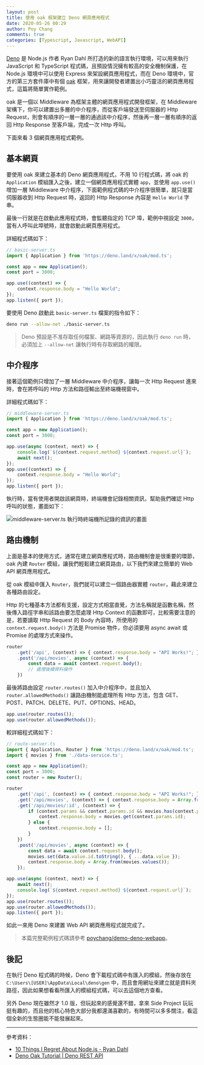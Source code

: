 ```yaml
---
layout: post
title: 使用 oak 框架建立 Deno 網頁應用程式
date: 2020-05-26 00:29
author: Poy Chang
comments: true
categories: [Typescript, Javascript, WebAPI]
---
```


[Deno](https://deno.land/) 是 Node.js 作者 Ryan Dahl 所打造的新的語言執行環境，可以用來執行 JavaScript 和 TypeScript 程式碼，且預設情況擁有較高的安全機制保護，在 Node.js 環境中可以使用 Express 來架設網頁應用程式，而在 Deno 環境中，官方的第三方套件庫中有個 [oak](https://deno.land/x/oak) 框架，用來讓開發者建置出小巧靈活的網頁應用程式，這篇將簡單實作範例。

oak 是一個以 Middleware 為框架主體的網頁應用程式開發框架，在 Middleware 架構下，你可以建置出多層的中介程序，而從客戶端發送至伺服器的 Http Request，則會有順序的一層一層的通過該中介程序，然後再一層一層有順序的返回 Http Response 至客戶端，完成一次 Http 呼叫。

下面來看 3 個網頁應用程式範例。

## 基本網頁

要使用 oak 來建立基本的 Deno 網頁應用程式，不用 10 行程式碼，將 oak 的 `Application` 模組匯入之後，建立一個網頁應用程式實體 `app`，並使用 `app.use()` 增加一層 Middleware 中介程序，下面範例程式碼的中介程序很簡單，就只是當伺服器收到 Http Request 時，返回的 Http Response 內容是 `Hello World` 字串。

最後一行就是在啟動此應用程式時，會監聽指定的 TCP 埠，範例中視設定 `3000`，當有人呼叫此埠號時，就會啟動此網頁應用程式。

詳細程式碼如下：

```typescript
// basic-server.ts
import { Application } from 'https://deno.land/x/oak/mod.ts';

const app = new Application();
const port = 3000;

app.use((context) => {
    context.response.body = "Hello World";
});
app.listen({ port });
```

要使用 Deno 啟動此 `basic-server.ts` 檔案的指令如下：

```bash
deno run --allow-net ./basic-server.ts
```

>Deno 預設是不准存取任何檔案、網路等資源的，因此執行 `deno run` 時，必須加上 `--allow-net` 讓執行時有存取網路的權限。

## 中介程序

接著這個範例只增加了一層 Middleware 中介程序，讓每一次 Http Request 進來時，會在將呼叫的 Http 方法和路徑輸出至終端機視窗中。

詳細程式碼如下：

```typescript
// middleware-server.ts
import { Application } from 'https://deno.land/x/oak/mod.ts';

const app = new Application();
const port = 3000;

app.use(async (context, next) => {
    console.log(`${context.request.method} ${context.request.url}`);
    await next();
});
app.use((context) => {
    context.response.body = "Hello World";
});
app.listen({ port });
```

執行時，當有使用者開啟該網頁時，終端機會記錄相關資訊，幫助我們確認 Http 呼叫的狀態，畫面如下：

![middleware-server.ts 執行時終端機所記錄的資訊的畫面](https://i.imgur.com/rE0wvkz.png)

## 路由機制

上面是基本的使用方式，通常在建立網頁應程式時，路由機制會是很重要的環節，oak 內建 `Router` 模組，讓我們輕鬆建立網頁路由，以下我們來建立簡單的 Web API 網頁應用程式。

從 oak 模組中匯入 `Router`，我們就可以建立一個路由器實體 `router`，藉此來建立各種路由設定。

Http 的七種基本方法都有支援，設定方式相當直覺，方法名稱就是函數名稱，然後傳入路徑字串和該路由要怎麼處理 Http Context 的函數即可，比較需要注意的是，若要讀取 Http Request 的 Body 內容時，所使用的 `context.request.body()` 方法是 Promise 物件，你必須要用 async await 或 Promise 的處理方式來操作。

```typescript
router
    .get('/api', (context) => { context.response.body = "API Works!"; })
    .post('/api/movies', async (context) => {
        const data = await context.request.body();
        // 處理後續資料操作
    })
```

最後將路由設定 `router.routes()` 加入中介程序中，並且加入 `router.allowedMethods()` 讓路由機制能處理所有 Http 方法，包含 GET、POST、PATCH、DELETE、PUT、OPTIONS、HEAD。

```typescript
app.use(router.routes());
app.use(router.allowedMethods());
```

較詳細程式碼如下：

```typescript
// route-server.ts
import { Application, Router } from 'https://deno.land/x/oak/mod.ts';
import { movies } from './data-service.ts';

const app = new Application();
const port = 3000;
const router = new Router();

router
    .get('/api', (context) => { context.response.body = "API Works!"; })
    .get('/api/movies', (context) => { context.response.body = Array.from(movies.values()); })
    .get('/api/movies/:id', (context) => {
        if (context.params && context.params.id && movies.has(context.params.id)) {
            context.response.body = movies.get(context.params.id);
        } else {
            context.response.body = [];
        }
    })
    .post('/api/movies', async (context) => {
        const data = await context.request.body();
        movies.set(data.value.id.toString(), { ...data.value });
        context.response.body = Array.from(movies.values());
    });

app.use(async (context, next) => {
    await next();
    console.log(`${context.request.method} ${context.request.url}`);
});
app.use(router.routes());
app.use(router.allowedMethods());
app.listen({ port });
```

如此一來用 Deno 來建置 Web API 網頁應用程式就完成了。

>本篇完整範例程式碼請參考 [poychang/demo-deno-webapp](https://github.com/poychang/demo-deno-webapp)。

## 後記

在執行 Deno 程式碼的時候，Deno 會下載程式碼中有匯入的模組，然後存放在 `C:\Users\[USER]\AppData\Local\deno\gen` 中，而且會用網址來建立就是資料夾路徑，因此如果想看看所匯入的模組程式碼，可以去這個地方查看。

另外 Deno 現在雖然才 1.0 版，但玩起來的感覺還不錯，拿來 Side Project 玩玩挺有趣的，而且他的核心特色大部分我都還滿喜歡的，有時間可以多多關注，看這個全新的生態圈能不能發展起來。

----------

參考資料：

* [10 Things I Regret About Node.js - Ryan Dahl](https://www.youtube.com/watch?v=M3BM9TB-8yA)
* [Deno Oak Tutorial | Deno REST API](https://www.youtube.com/watch?v=BAu7fnCbxAs)
